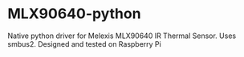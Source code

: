# MLX90640-python
Native python driver for Melexis MLX90640 IR Thermal Sensor. Uses smbus2. Designed and tested on Raspberry Pi
